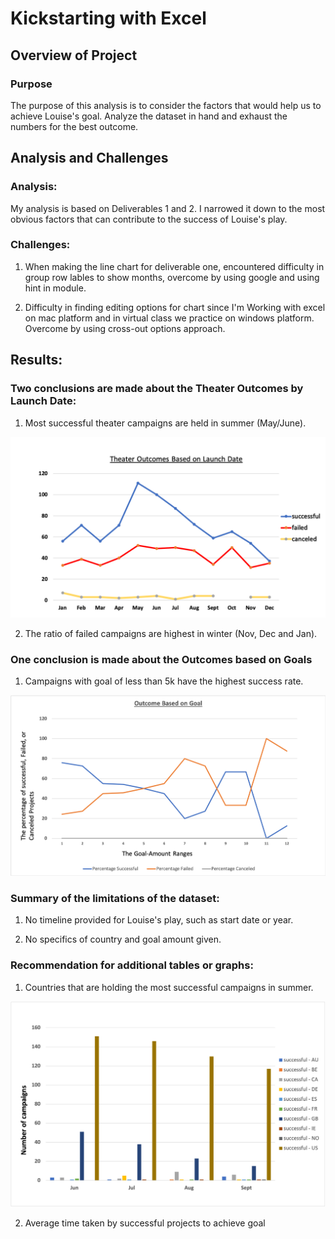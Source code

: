 # Kickstarting with Excel

## Overview of Project

### Purpose

The purpose of this analysis is to consider the factors that would help us to achieve Louise's goal. Analyze the dataset in hand and exhaust the numbers for the best outcome.

## Analysis and Challenges

### Analysis:

My analysis is based on Deliverables 1 and 2. I narrowed it down to the most obvious factors that can contribute to the success of Louise's play.

### Challenges:

1. When making the line chart for deliverable one, encountered difficulty in group row lables to show months, overcome by using google and using hint in module. 

2. Difficulty in finding editing options for chart since I'm Working with excel on mac platform and in virtual class we practice on windows platform. Overcome by using cross-out options approach. 

## Results:

### Two conclusions are made about the Theater Outcomes by Launch Date:

1. Most successful theater campaigns are held in summer (May/June).

![](https://github.com/YuvrajT/Kickstarter-Analysis-/blob/main/Resources/Theater_Outcomes_vs_Launch.png)

2. The ratio of failed campaigns are highest in winter (Nov, Dec and Jan).

### One conclusion is made about the Outcomes based on Goals

1. Campaigns with goal of less than 5k have the highest success rate.

![](https://github.com/YuvrajT/Kickstarter-Analysis-/blob/main/Resources/Outcomes_vs_Goals.png)

### Summary of the limitations of the dataset:

1. No timeline provided for Louise's play, such as start date or year.

2. No specifics of country and goal amount given.

### Recommendation for additional tables or graphs:

1. Countries that are holding the most successful campaigns in summer.

![](https://github.com/YuvrajT/Kickstarter-Analysis-/blob/main/Resources/Countries.png)

2. Average time taken by successful projects to achieve goal
